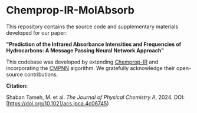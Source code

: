 # Chemprop-IR-MolAbsorb

This repository contains the source code and supplementary materials developed for our paper:

**"Prediction of the Infrared Absorbance Intensities and Frequencies of Hydrocarbons: A Message Passing Neural Network Approach"**


This codebase was developed by extending [Chemprop-IR](https://github.com/gfm-collab/chemprop-IR) and incorporating the [CMPNN](https://github.com/SY575/CMPNN) algorithm. We gratefully acknowledge their open-source contributions.



**Citation:**

Shaban Tameh, M. et al. *The Journal of Physical Chemistry A*, 2024. DOI: [https://doi.org/10.1021/acs.jpca.4c06745)


